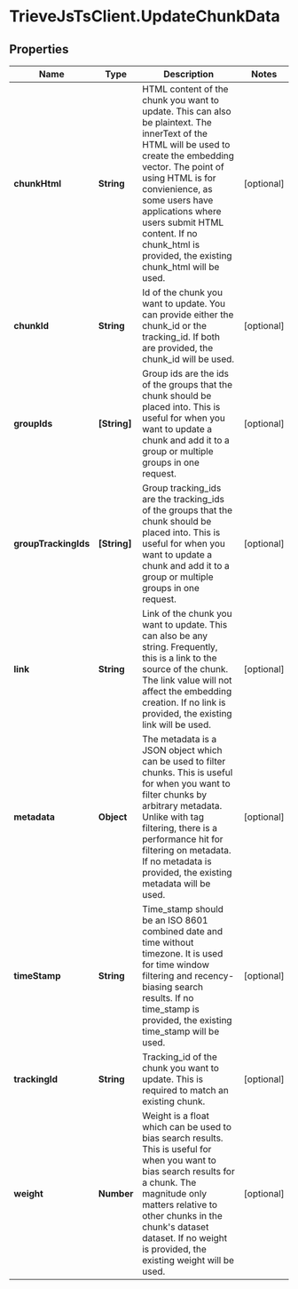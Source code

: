 # TrieveJsTsClient.UpdateChunkData

## Properties

Name | Type | Description | Notes
------------ | ------------- | ------------- | -------------
**chunkHtml** | **String** | HTML content of the chunk you want to update. This can also be plaintext. The innerText of the HTML will be used to create the embedding vector. The point of using HTML is for convienience, as some users have applications where users submit HTML content. If no chunk_html is provided, the existing chunk_html will be used. | [optional] 
**chunkId** | **String** | Id of the chunk you want to update. You can provide either the chunk_id or the tracking_id. If both are provided, the chunk_id will be used. | [optional] 
**groupIds** | **[String]** | Group ids are the ids of the groups that the chunk should be placed into. This is useful for when you want to update a chunk and add it to a group or multiple groups in one request. | [optional] 
**groupTrackingIds** | **[String]** | Group tracking_ids are the tracking_ids of the groups that the chunk should be placed into. This is useful for when you want to update a chunk and add it to a group or multiple groups in one request. | [optional] 
**link** | **String** | Link of the chunk you want to update. This can also be any string. Frequently, this is a link to the source of the chunk. The link value will not affect the embedding creation. If no link is provided, the existing link will be used. | [optional] 
**metadata** | **Object** | The metadata is a JSON object which can be used to filter chunks. This is useful for when you want to filter chunks by arbitrary metadata. Unlike with tag filtering, there is a performance hit for filtering on metadata. If no metadata is provided, the existing metadata will be used. | [optional] 
**timeStamp** | **String** | Time_stamp should be an ISO 8601 combined date and time without timezone. It is used for time window filtering and recency-biasing search results. If no time_stamp is provided, the existing time_stamp will be used. | [optional] 
**trackingId** | **String** | Tracking_id of the chunk you want to update. This is required to match an existing chunk. | [optional] 
**weight** | **Number** | Weight is a float which can be used to bias search results. This is useful for when you want to bias search results for a chunk. The magnitude only matters relative to other chunks in the chunk&#39;s dataset dataset. If no weight is provided, the existing weight will be used. | [optional] 


